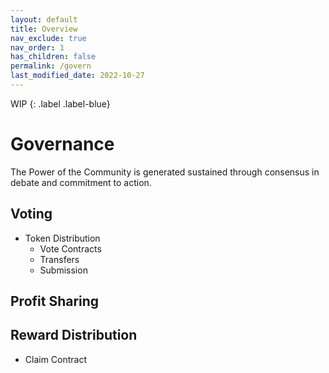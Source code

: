 ```yaml
---
layout: default
title: Overview
nav_exclude: true
nav_order: 1
has_children: false
permalink: /govern
last_modified_date: 2022-10-27
---
```


WIP
{: .label .label-blue}

# Governance

The Power of the Community is generated sustained through consensus in debate and commitment to action.





## Voting

- Token Distribution
    - Vote Contracts
    - Transfers
    - Submission

## Profit Sharing


## Reward Distribution

- Claim Contract